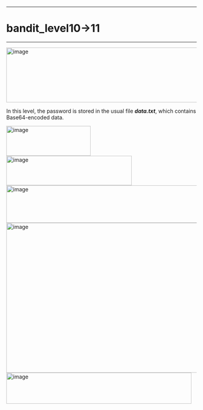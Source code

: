 ***
# bandit_level10->11
***
<img width="661" height="145" alt="image" src="https://github.com/user-attachments/assets/a9571a53-e435-40e4-97dd-a62653a8a621" />

In this level, the password is stored in the usual file ***data.txt***, which contains Base64-encoded data.
 
<img width="223" height="79" alt="image" src="https://github.com/user-attachments/assets/7827e83f-84b9-44e1-af51-1f1949717343" />  
<img width="332" height="78" alt="image" src="https://github.com/user-attachments/assets/d856e3ca-bbfb-461b-b111-f458a65681fa" />  
<img width="695" height="99" alt="image" src="https://github.com/user-attachments/assets/44614b1e-497c-4bbd-bf70-e5adad340434" />  
<img width="810" height="396" alt="image" src="https://github.com/user-attachments/assets/a3f8f9b1-4506-45a3-8f4e-f35f5d028527" />  
<img width="490" height="82" alt="image" src="https://github.com/user-attachments/assets/83b15e6b-bd24-4897-9dae-47b415cc44cd" />   

  







